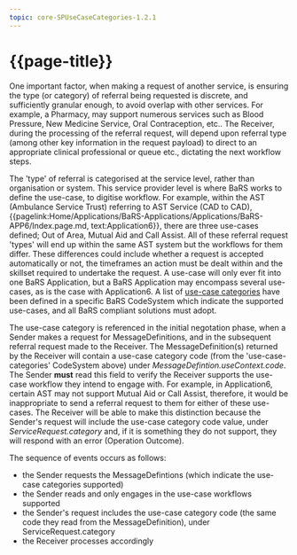```yaml
---
topic: core-SPUseCaseCategories-1.2.1
---
```


# {{page-title}}

One important factor, when making a request of another service, is ensuring the type (or category) of referral being requested is discrete, and sufficiently granular enough, to avoid overlap with other services. For example, a Pharmacy, may support numerous services such as Blood Pressure, New Medicine Service, Oral Contraception, etc.. The Receiver, during the processing of the referral request, will depend upon referral type (among other key information in the request payload) to direct to an appropriate clinical professional or queue etc., dictating the next workflow steps.

The 'type' of referral is categorised at the service level, rather than organisation or system. This service provider level is where BaRS works to define the use-case, to digitise workflow. For example, within the AST (Ambulance Service Trust) referring to AST Service (CAD to CAD), {{pagelink:Home/Applications/BaRS-Applications/Applications/BaRS-APP6/Index.page.md, text:Application6}}, there are three use-cases defined; Out of Area, Mutual Aid and Call Assist. All of these referral request 'types' will end up within the same AST system but the workflows for them differ. These differences could include whether a request is accepted automatically or not, the timeframes an action must be dealt within and the skillset required to undertake the request. A use-case will only ever fit into one BaRS Application, but a BaRS Application may encompass several use-cases, as is the case with Application6. A list of [use-case categories](https://simplifier.net/nhsbookingandreferrals/usecases-categories-bars) have been defined in a specific BaRS CodeSystem which indicate the supported use-cases, and all BaRS compliant solutions must adopt. 

The use-case category is referenced in the initial negotation phase, when a Sender makes a request for MessageDefinitions, and in the subsequent referral request made to the Receiver. The MessageDefinition(s) returned by the Receiver will contain a use-case category code (from the 'use-case-categories' CodeSystem above) under *MessageDefintion.useContext.code*. The Sender **must** read this field to verify the Receiver supports the use-case workflow they intend to engage with. For example, in Application6, certain AST may not support Mutual Aid or Call Assist, therefore, it would be inappropriate to send a referral request to them for either of these use-cases. The Receiver will be able to make this distinction because the Sender's request will include the use-case category code value, under *ServiceRequest.category* and, if it is something they do not support, they will respond with an error (Operation Outcome). 

The sequence of events occurs as follows: 
* the Sender requests the MessageDefintions (which indicate the use-case categories supported) 
* the Sender reads and only engages in the use-case workflows supported
* the Sender's request includes the use-case category code (the same code they read from the MessageDefinition), under ServiceRequest.category
* the Receiver processes accordingly








